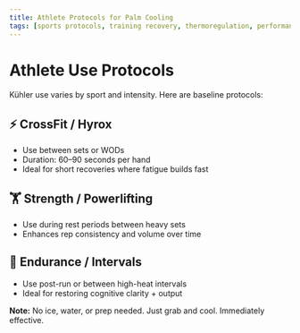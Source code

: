 ```yaml
---
title: Athlete Protocols for Palm Cooling
tags: [sports protocols, training recovery, thermoregulation, performance]
---
```


# Athlete Use Protocols

Kühler use varies by sport and intensity. Here are baseline protocols:

## ⚡ CrossFit / Hyrox

- Use between sets or WODs
- Duration: 60–90 seconds per hand
- Ideal for short recoveries where fatigue builds fast

## 🏋️ Strength / Powerlifting

- Use during rest periods between heavy sets
- Enhances rep consistency and volume over time

## 🏃 Endurance / Intervals

- Use post-run or between high-heat intervals
- Ideal for restoring cognitive clarity + output

**Note:** No ice, water, or prep needed. Just grab and cool. Immediately effective.

